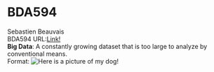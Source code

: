 # BDA594  
Sebastien Beauvais  
BDA594 URL:[Link!](https://sdsu.instructure.com/courses/79732)  
**Big Data**: A constantly growing dataset that is too large to analyze by conventional means.  
Format: ![Here is a picture of my dog!](https://imgur.com/ZHxvdlY)
